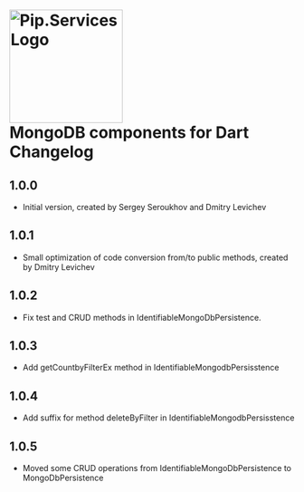 # <img src="https://uploads-ssl.webflow.com/5ea5d3315186cf5ec60c3ee4/5edf1c94ce4c859f2b188094_logo.svg" alt="Pip.Services Logo" width="200"> <br/> MongoDB components for Dart Changelog

## 1.0.0

- Initial version, created by Sergey Seroukhov and Dmitry Levichev

## 1.0.1

- Small optimization of code conversion from/to public methods, created by Dmitry Levichev

## 1.0.2

- Fix test and CRUD methods in IdentifiableMongoDbPersistence.

## 1.0.3

- Add getCountbyFilterEx method in IdentifiableMongodbPersisstence

## 1.0.4

- Add suffix for method deleteByFilter in IdentifiableMongodbPersisstence

## 1.0.5

- Moved some CRUD operations from IdentifiableMongoDbPersistence to MongoDbPersistence